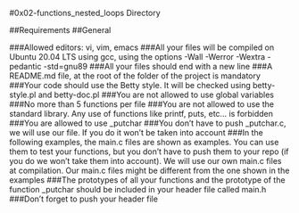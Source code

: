 
#0x02-functions_nested_loops Directory


##Requirements
##General

###Allowed editors: vi, vim, emacs
###All your files will be compiled on Ubuntu 20.04 LTS using gcc, using the options -Wall -Werror -Wextra -pedantic -std=gnu89
###All your files should end with a new line
###A README.md file, at the root of the folder of the project is mandatory
###Your code should use the Betty style. It will be checked using betty-style.pl and betty-doc.pl
###You are not allowed to use global variables
###No more than 5 functions per file
###You are not allowed to use the standard library. Any use of functions like printf, puts, etc… is forbidden
###You are allowed to use _putchar
###You don’t have to push _putchar.c, we will use our file. If you do it won’t be taken into account
###In the following examples, the main.c files are shown as examples. You can use them to test your functions, but you don’t have to push them to your repo (if you do we won’t take them into account). We will use our own main.c files at compilation. Our main.c files might be different from the one shown in the examples
###The prototypes of all your functions and the prototype of the function _putchar should be included in your header file called main.h
###Don’t forget to push your header file


